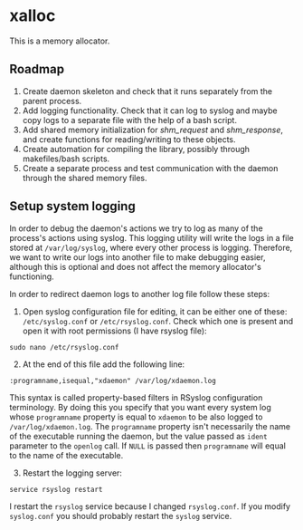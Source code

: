 # xalloc

This is a memory allocator.

## Roadmap

1. Create daemon skeleton and check that it runs separately from the parent process.
2. Add logging functionality. Check that it can log to syslog and maybe copy logs to a separate file with the help of a bash script.
3. Add shared memory initialization for _shm\_request_ and _shm\_response_, and create functions for reading/writing to these objects.
4. Create automation for compiling the library, possibly through makefiles/bash scripts. 
5. Create a separate process and test communication with the daemon through the shared memory files.

## Setup system logging

In order to debug the daemon's actions we try to log as many of the process's actions using syslog. This logging utility will write the logs in a file stored at `/var/log/syslog`, where every other process is logging. Therefore, we want to write our logs into another file to make debugging easier, although this is optional and does not affect the memory allocator's functioning.

In order to redirect daemon logs to another log file follow these steps:

1. Open syslog configuration file for editing, it can be either one of these: `/etc/syslog.conf` or `/etc/rsyslog.conf`. Check which one is present and open it with root permissions (I have rsyslog file): 
```
sudo nano /etc/rsyslog.conf
```

2. At the end of this file add the following line:
```
:programname,isequal,"xdaemon" /var/log/xdaemon.log
```
This syntax is called property-based filters in RSyslog configuration terminology. By doing this you specify that you want every system log whose `programname` property is equal to `xdaemon` to be also logged to `/var/log/xdaemon.log`. The `programname` property isn't necessarily the name of the executable running the daemon, but the value passed as `ident` parameter to the `openlog` call. If `NULL` is passed then `programname` will equal to the name of the executable. 

3. Restart the logging server:
```
service rsyslog restart
```
I restart the `rsyslog` service because I changed `rsyslog.conf`. If you modify `syslog.conf` you should probably restart the `syslog` service.
